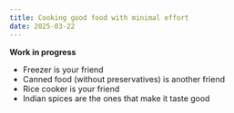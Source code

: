 ```yaml
---
title: Cooking good food with minimal effort
date: 2025-03-22
---
```

**Work in progress**

- Freezer is your friend
- Canned food (without preservatives) is another friend
- Rice cooker is your friend
- Indian spices are the ones that make it taste good

